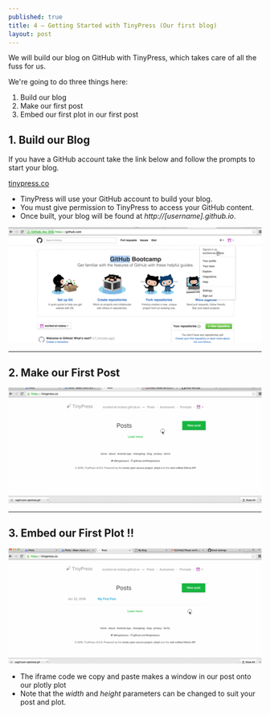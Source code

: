 ```yaml
---
published: true
title: 4 — Getting Started with TinyPress (Our first blog)
layout: post
---
```

We will build our blog on GitHub with TinyPress, which takes care of all the fuss for us.

We're going to do three things here:

1. Build our blog
2. Make our first post
3. Embed our first plot in our first post



## 1. Build our Blog

If you have a GitHub account take the link below and follow the prompts to start your blog.

[tinypress.co](tinypress.co)

* TinyPress will use your GitHub account to build your blog.
* You must give permission to TinyPress to access your GitHub content.
* Once built, your blog will be found at *http://[username].github.io*.


![](https://raw.githubusercontent.com/dataviz-blog/dataviz-blog.github.io/master/gifs/start_tinypress2_comp_loop.gif)




---

## 2. Make our First Post

![](https://raw.githubusercontent.com/dataviz-blog/dataviz-blog.github.io/master/gifs/tinypress_first_post.gif)




---

## 3. Embed our First Plot !!

![](https://raw.githubusercontent.com/dataviz-blog/dataviz-blog.github.io/master/gifs/tinypress_get_iframe.gif)

* The iframe code we copy and paste makes a window in our post onto our plotly plot
* Note that the *width* and *height* parameters can be changed to suit your post and plot.